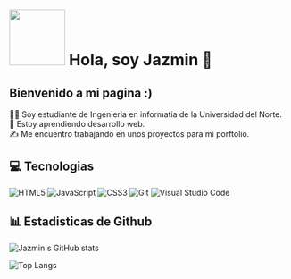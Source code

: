 # <img src= "https://media1.giphy.com/media/v1.Y2lkPTc5MGI3NjExcnBhbW9zdmg3ajUxMXF3cHo5ZTFsd3oyOTR1cjYyMmNxM3I5MWlhdCZlcD12MV9pbnRlcm5hbF9naWZfYnlfaWQmY3Q9cw/fo0HtwcJzNUcOlRdFc/giphy.gif" width="100"/> Hola, soy Jazmin 👋
## Bienvenido a mi pagina :) 
<p>
👩‍💻 Soy estudiante de Ingenieria en informatia de la Universidad del Norte.  <br>
💭 Estoy aprendiendo desarrollo web. <br>                               
✍ Me encuentro trabajando en unos proyectos para mi porftolio. <br>
</p>

## 💻 Tecnologias 

![HTML5](https://img.shields.io/badge/html5-%23E34F26.svg?style=for-the-badge&logo=html5&logoColor=white) ![JavaScript](https://img.shields.io/badge/javascript-%23323330.svg?style=for-the-badge&logo=javascript&logoColor=%23F7DF1E) ![CSS3](https://img.shields.io/badge/css3-%231572B6.svg?style=for-the-badge&logo=css3&logoColor=white) ![Git](https://img.shields.io/badge/git-%23F05033.svg?style=for-the-badge&logo=git&logoColor=white) ![Visual Studio Code](https://img.shields.io/badge/Visual%20Studio%20Code-0078d7.svg?style=for-the-badge&logo=visual-studio-code&logoColor=white)

## 📊 Estadisticas de Github

![Jazmin's GitHub stats](https://github-readme-stats.vercel.app/api?username=imjazmina&show_icons=true&theme=radical) <br>
<p></p>

![Top Langs](https://github-readme-stats.vercel.app/api/top-langs/?username=imjazmina&layout=compact&theme=radical) 
